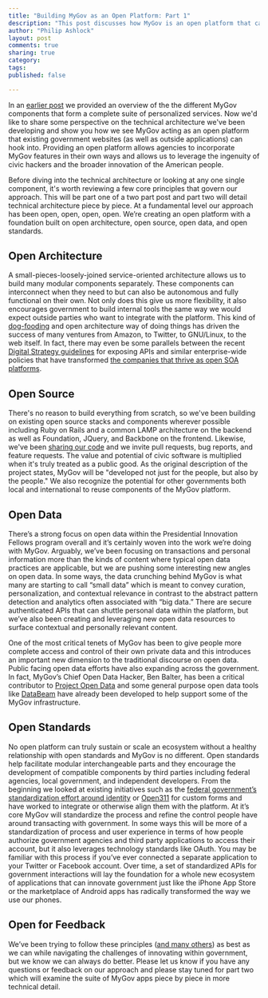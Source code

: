 ```yaml
---
title: "Building MyGov as an Open Platform: Part 1"
description: "This post discusses how MyGov is an open platform that can integrate with other applications and thus leverage outside innovation"
author: "Philip Ashlock"
layout: post
comments: true
sharing: true
category: 
tags: 
published: false

---
```


In an [earlier post](http://presidential-innovation-fellows.github.com/mygov/2012/09/18/your-filename/) we provided an overview of the the different MyGov components that form a complete suite of personalized services. Now we'd like to share some perspective on the technical architecture we've been developing and show you how we see MyGov acting as an open platform that existing government websites (as well as outside applications) can hook into. Providing an open platform allows agencies to incorporate MyGov features in their own ways and allows us to leverage the ingenuity of civic hackers and the broader innovation of the American people. 

Before diving into the technical architecture or looking at any one single component, it's worth reviewing a few core principles that govern our approach. This will be part one of a two part post and part two will detail technical architecture piece by piece. At a fundamental level our approach has been open, open, open, open. We’re creating an open platform with a foundation built on open architecture, open source, open data, and open standards. 


## Open Architecture

A small-pieces-loosely-joined service-oriented architecture allows us to build many modular components separately. These components can interconnect when they need to but can also be autonomous and fully functional on their own. Not only does this give us more flexibility, it also encourages government to build internal tools the same way we would expect outside parties who want to integrate with the platform. This kind of [dog-fooding](http://en.wikipedia.org/wiki/Eating_your_own_dog_food) and open architecture way of doing things has driven the success of many ventures from Amazon, to Twitter, to GNU/Linux, to the web itself. In fact, there may even be some parallels between the recent [Digital Strategy guidelines](http://www.whitehouse.gov/sites/default/files/omb/egov/digital-government/digital-government.html) for exposing APIs and similar enterprise-wide policies that have transformed [the companies that thrive as open SOA platforms](http://apievangelist.com/2012/01/12/the-secret-to-amazons-success-internal-apis/).

## Open Source

There's no reason to build everything from scratch, so we've been building on existing open source stacks and components wherever possible including Ruby on Rails and a common LAMP architecture on the backend as well as Foundation, JQuery, and Backbone on the frontend. Likewise, we've been [sharing our code](http://presidential-innovation-fellows.github.com/mygov/developer/) and we invite pull requests, bug reports, and feature requests. The value and potential of civic software is multiplied when it's truly treated as a public good. As the original description of the project states, MyGov will be "developed not just for the people, but also by the people." We also recognize the potential for other governments both local and international to reuse components of the MyGov platform. 

## Open Data 

There’s a strong focus on open data within the Presidential Innovation Fellows program overall and it’s certainly woven into the work we’re doing with MyGov. Arguably, we’ve been focusing on transactions and personal information more than the kinds of content where typical open data practices are applicable, but we are pushing some interesting new angles on open data. In some ways, the data crunching behind MyGov is what many are starting to call “small data” which is meant to convey curation, personalization, and contextual relevance in contrast to the abstract pattern detection and analytics often associated with “big data.”  There are secure authenticated APIs that can shuttle personal data within the platform, but we’ve also been creating and leveraging new open data resources to surface contextual and personally relevant content.

One of the most critical tenets of MyGov has been to give people more complete access and control of their own private data and this introduces an important new dimension to the traditional discourse on open data. Public facing open data efforts have also expanding across the government. In fact, MyGov’s Chief Open Data Hacker, Ben Balter, has been a critical contributor to [Project Open Data](http://project-open-data.github.com/) and some general purpose open data tools like [DataBeam](https://github.com/philipashlock/DataBeam) have already been developed to help support some of the MyGov infrastructure.

## Open Standards

No open platform can truly sustain or scale an ecosystem without a healthy relationship with open standards and MyGov is no different. Open standards help facilitate modular interchangeable parts and they encourage the development of compatible components by third parties including federal agencies, local government, and independent developers. From the beginning we looked at existing initiatives such as the [federal government’s standardization effort around identity](http://blog.idmanagement.gov/2012/10/what-are-ficam-technical-profiles-and.html) or [Open311](http://open311.org/) for custom forms and have worked to integrate or otherwise align them with the platform. At it’s core MyGov will standardize the process and refine the control people have around transacting with government. In some ways this will be more of a standardization of process and user experience in terms of how people authorize government agencies and third party applications to access their account, but it also leverages technology standards like OAuth. You may be familiar with this process if you’ve ever connected a separate application to your Twitter or Facebook account.  Over time, a set of standardized APIs for government interactions will lay the foundation for a whole new ecosystem of applications that can innovate government just like the iPhone App Store or the marketplace of Android apps has radically transformed the way we use our phones. 

## Open for Feedback

We’ve been trying to follow these principles ([and many others](http://presidential-innovation-fellows.github.com/mygov/2012/12/27/We-believe-Project-MyGov-principles/)) as best as we can while navigating the challenges of innovating within government, but we know we can always do better. Please let us know if you have any questions or feedback on our approach and please stay tuned for part two which will examine the suite of MyGov apps piece by piece in more technical detail.